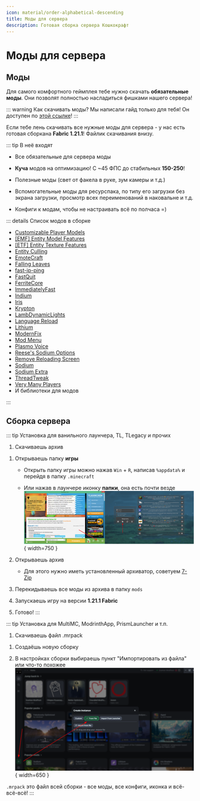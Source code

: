 ```yaml
---
icon: material/order-alphabetical-descending
title: Моды для сервера
description: Готовая сборка сервера Кошкокрафт
---
```


# Моды для сервера

## Моды

Для самого комфортного геймплея тебе нужно скачать **обязательные моды**. Они позволят полностью насладиться фишками нашего сервера!

::: warning Как скачивать моды?
Мы написали гайд только для тебя! Он доступен по [этой ссылке](/guides/tech/mod_download.md)!
:::

Если тебе лень скачивать все нужные моды для сервера - у нас есть готовая сборкана **Fabric 1.21.1**! Файлик скачивания внизу.

::: tip В неё входят

- Все обязательные для сервера моды

- **Куча** модов на оптимизацию! С ~45 ФПС до стабильных **150-250**!

- Полезные моды (свет от факела в руке, зум камеры и т.д.)

- Вспомогательные моды для ресурспака, по типу его загрузки без экрана загрузки, просмотр всех переименований в наковальне и т.д.

- Конфиги к модам, чтобы не настраивать всё по полчаса =)

::: details Список модов в сборке
- [Customizable Player Models](https://modrinth.com/plugin/custom-player-models)  
- [[EMF] Entity Model Features](https://modrinth.com/mod/entity-model-features)  
- [[ETF] Entity Texture Features](https://modrinth.com/mod/entitytexturefeatures)  
- [Entity Culling](https://modrinth.com/mod/entityculling)  
- [EmoteCraft](https://modrinth.com/plugin/noemotecraft)  
- [Falling Leaves](https://modrinth.com/mod/fallingleaves)  
- [fast-ip-ping](https://modrinth.com/mod/fast-ip-ping)  
- [FastQuit](https://modrinth.com/mod/fastquit)  
- [FerriteCore](https://modrinth.com/mod/ferrite-core)  
- [ImmediatelyFast](https://modrinth.com/mod/immediatelyfast)  
- [Indium](https://modrinth.com/mod/indium)  
- [Iris](https://modrinth.com/mod/iris)  
- [Krypton](https://modrinth.com/mod/krypton)  
- [LambDynamicLights](https://modrinth.com/mod/lambdynamiclights)  
- [Language Reload](https://modrinth.com/mod/language-reload)  
- [Lithium](https://modrinth.com/mod/lithium)  
- [ModernFix](https://modrinth.com/mod/modernfix)  
- [Mod Menu](https://modrinth.com/mod/modmenu)  
- [Plasmo Voice](https://modrinth.com/plugin/plasmo-voice)  
- [Reese's Sodium Options](https://modrinth.com/mod/reeses-sodium-options)  
- [Remove Reloading Screen](https://modrinth.com/mod/rrls)  
- [Sodium](https://modrinth.com/mod/sodium)  
- [Sodium Extra](https://modrinth.com/mod/sodium-extra)  
- [ThreadTweak](https://modrinth.com/mod/threadtweak)  
- [Very Many Players](https://modrinth.com/mod/vmp-fabric)  
- И библиотеки для модов  
  <!-- Нет на 1.21 - [Animatica](https://modrinth.com/mod/animatica) -->
<!-- Лагает на 1.21 + это всё равно на сервере есть - [No Chat Reports](https://modrinth.com/mod/no-chat-reports) -->
<!-- Нет на 1.21 - [LazyDFU](https://modrinth.com/mod/lazydfu) -->
:::

## Сборка сервера

::: tip Установка для ванильного лаунчера, TL, TLegacy и прочих
1. Скачиваешь архив

<File
  filePath="/downloads/catcraft_mods_6.0.4.zip"
/>

1. Открываешь папку **игры**
    
    - Открыть папку игры можно нажав `Win` + `R`, написав `%appdata%` и перейдя в папку `.minecraft`
    
    - Или нажав в лаунчере иконку **папки**, она есть почти везде ![folder](/assets/guides/folder.png){ width=750 }

2. Открываешь архив 

    - Для этого нужно иметь установленный архиватор, советуем [7-Zip](https://ru.wikipedia.org/wiki/7-Zip)

3. Перекидываешь все моды из архива в папку `mods`

4. Запускаешь игру на версии **1.21.1 Fabric**

5. Готово!
:::

::: tip Установка для MultiMC, ModrinthApp, PrismLauncher и т.п.
1. Скачиваешь файл .mrpack

<File
  filePath="/downloads/Catcraft 1.21.1 6.0.4.mrpack"
/>

1. Создаёшь новую сборку

2. В настройках сборки выбираешь пункт "Импортировать из файла" или что-то похожее ![mrpack](/assets/guides/mrpack.png){ width=650 }

`.mrpack` это файл всей сборки - все моды, все конфиги, иконка и всё-всё-всё!
:::
